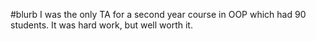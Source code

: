 #blurb
I was the only TA for a second year course in OOP which had 90 students. It was hard work, but well worth it.